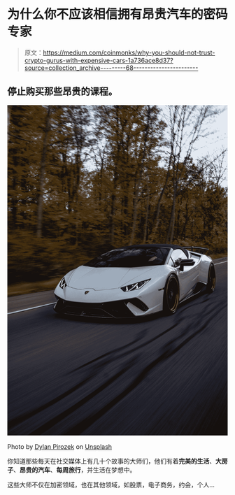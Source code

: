 # 为什么你不应该相信拥有昂贵汽车的密码专家

> 原文：<https://medium.com/coinmonks/why-you-should-not-trust-crypto-gurus-with-expensive-cars-1a736ace8d37?source=collection_archive---------68----------------------->

## 停止购买那些昂贵的课程。

![](img/192a431e3cac90974258cd102df624a9.png)

Photo by [Dylan Pirozek](https://unsplash.com/es/@dylanpirozek?utm_source=medium&utm_medium=referral) on [Unsplash](https://unsplash.com?utm_source=medium&utm_medium=referral)

你知道那些每天在社交媒体上有几十个故事的大师们，他们有着**完美的生活**、**大房子**、**昂贵的汽车**、**每周旅行**，并生活在梦想中。

这些大师不仅在加密领域，也在其他领域，如股票，电子商务，约会，个人…